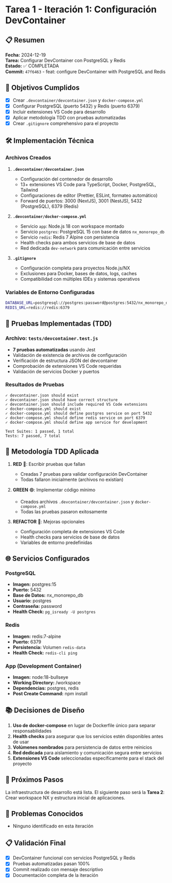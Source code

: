# Tarea 1 - Iteración 1: Configuración DevContainer

## 📋 Resumen
**Fecha:** 2024-12-19  
**Tarea:** Configurar DevContainer con PostgreSQL y Redis  
**Estado:** ✅ COMPLETADA  
**Commit:** `47f6463` - feat: configure DevContainer with PostgreSQL and Redis

## 🎯 Objetivos Cumplidos
- [x] Crear `.devcontainer/devcontainer.json` y `docker-compose.yml`
- [x] Configurar PostgreSQL (puerto 5432) y Redis (puerto 6379) 
- [x] Incluir extensiones VS Code para desarrollo
- [x] Aplicar metodología TDD con pruebas automatizadas
- [x] Crear `.gitignore` comprehensivo para el proyecto

## 🛠️ Implementación Técnica

### Archivos Creados
1. **`.devcontainer/devcontainer.json`**
   - Configuración del contenedor de desarrollo
   - 13+ extensiones VS Code para TypeScript, Docker, PostgreSQL, Tailwind
   - Configuraciones de editor (Prettier, ESLint, formateo automático)
   - Forward de puertos: 3000 (NextJS), 3001 (NestJS), 5432 (PostgreSQL), 6379 (Redis)

2. **`.devcontainer/docker-compose.yml`**
   - Servicio `app`: Node.js 18 con workspace montado
   - Servicio `postgres`: PostgreSQL 15 con base de datos `nx_monorepo_db`
   - Servicio `redis`: Redis 7 Alpine con persistencia
   - Health checks para ambos servicios de base de datos
   - Red dedicada `dev-network` para comunicación entre servicios

3. **`.gitignore`**
   - Configuración completa para proyectos Node.js/NX
   - Exclusiones para Docker, bases de datos, logs, caches
   - Compatibilidad con múltiples IDEs y sistemas operativos

### Variables de Entorno Configuradas
```bash
DATABASE_URL=postgresql://postgres:password@postgres:5432/nx_monorepo_db
REDIS_URL=redis://redis:6379
```

## 🧪 Pruebas Implementadas (TDD)

### Archivo: `tests/devcontainer.test.js`
- **7 pruebas automatizadas** usando Jest
- Validación de existencia de archivos de configuración
- Verificación de estructura JSON del devcontainer
- Comprobación de extensiones VS Code requeridas
- Validación de servicios Docker y puertos

### Resultados de Pruebas
```
✓ devcontainer.json should exist
✓ devcontainer.json should have correct structure
✓ devcontainer.json should include required VS Code extensions
✓ docker-compose.yml should exist
✓ docker-compose.yml should define postgres service on port 5432
✓ docker-compose.yml should define redis service on port 6379
✓ docker-compose.yml should define app service for development

Test Suites: 1 passed, 1 total
Tests: 7 passed, 7 total
```

## 🔧 Metodología TDD Aplicada

1. **RED** 🔴: Escribir pruebas que fallan
   - Creadas 7 pruebas para validar configuración DevContainer
   - Todas fallaron inicialmente (archivos no existían)

2. **GREEN** 🟢: Implementar código mínimo
   - Creados archivos `.devcontainer/devcontainer.json` y `docker-compose.yml`
   - Todas las pruebas pasaron exitosamente

3. **REFACTOR** 🔵: Mejoras opcionales
   - Configuración completa de extensiones VS Code
   - Health checks para servicios de base de datos
   - Variables de entorno predefinidas

## 🌐 Servicios Configurados

### PostgreSQL
- **Imagen:** postgres:15
- **Puerto:** 5432
- **Base de Datos:** nx_monorepo_db
- **Usuario:** postgres
- **Contraseña:** password
- **Health Check:** `pg_isready -U postgres`

### Redis
- **Imagen:** redis:7-alpine
- **Puerto:** 6379
- **Persistencia:** Volumen `redis-data`
- **Health Check:** `redis-cli ping`

### App (Development Container)
- **Imagen:** node:18-bullseye
- **Working Directory:** /workspace
- **Dependencias:** postgres, redis
- **Post Create Command:** npm install

## 📚 Decisiones de Diseño

1. **Uso de docker-compose** en lugar de Dockerfile único para separar responsabilidades
2. **Health checks** para asegurar que los servicios estén disponibles antes de usar
3. **Volúmenes nombrados** para persistencia de datos entre reinicios
4. **Red dedicada** para aislamiento y comunicación segura entre servicios
5. **Extensiones VS Code** seleccionadas específicamente para el stack del proyecto

## 🔄 Próximos Pasos
La infraestructura de desarrollo está lista. El siguiente paso será la **Tarea 2**: Crear workspace NX y estructura inicial de aplicaciones.

## 🐛 Problemas Conocidos
- Ninguno identificado en esta iteración

## 📋 Validación Final
- [x] DevContainer funcional con servicios PostgreSQL y Redis
- [x] Pruebas automatizadas pasan 100%
- [x] Commit realizado con mensaje descriptivo
- [x] Documentación completa de la iteración